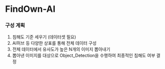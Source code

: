 # FindOwn-AI
### 구성 계획 
1. 침해도 기준 세우기 (데이터셋 필요)
2. AI허브 등 다양한 상표를 통해 전체 데이터 구성
3. 전체 데이터에서 유사도가 높은 N개의 이미지 뽑아내기
4. 뽑아낸 이미지를 대상으로 Object_Detection을 수행하여 최종적인 침해도 여부 결정
